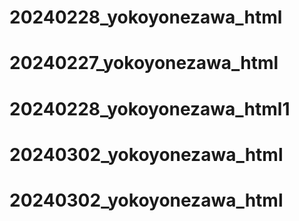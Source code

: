# 20240228_yokoyonezawa_html
# 20240227_yokoyonezawa_html
# 20240228_yokoyonezawa_html1
# 20240302_yokoyonezawa_html
# 20240302_yokoyonezawa_html
